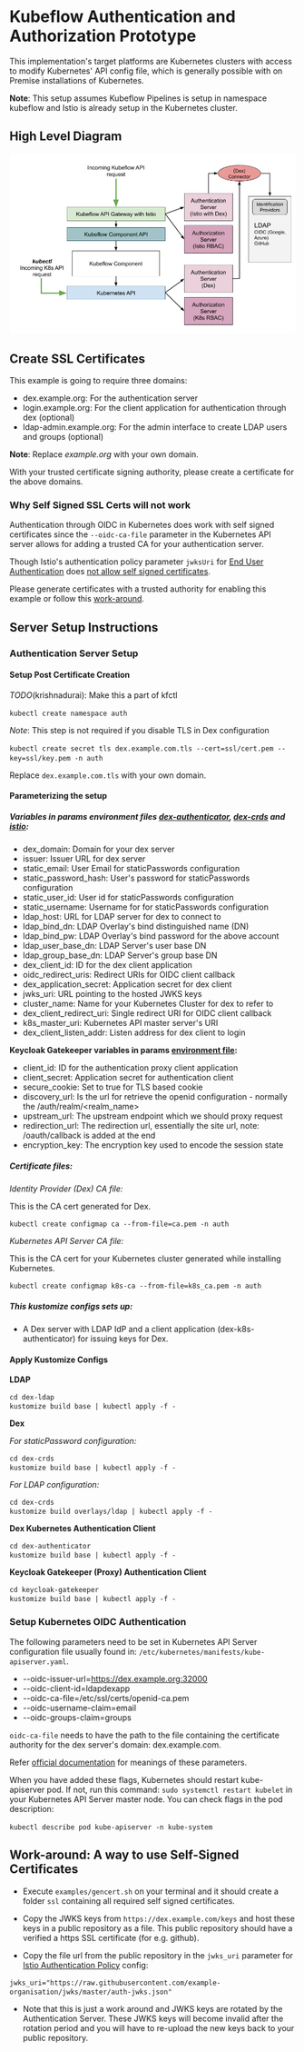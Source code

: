 # Kubeflow Authentication and Authorization Prototype

This implementation's target platforms are Kubernetes clusters with access to modify Kubernetes' API config file, which is generally possible with on Premise installations of Kubernetes.

**Note**: This setup assumes Kubeflow Pipelines is setup in namespace kubeflow and Istio is already setup in the Kubernetes cluster.

## High Level Diagram
![Authentication and Authorization in Kubeflow](/docs/dex-auth/assets/auth-istio.png)


## Create SSL Certificates

This example is going to require three domains:  
- dex.example.org: For the authentication server
- login.example.org: For the client application for authentication through dex (optional)
- ldap-admin.example.org: For the admin interface to create LDAP users and groups (optional)

**Note**: Replace *example.org* with your own domain.  

With your trusted certificate signing authority, please create a certificate for the above domains.

### Why Self Signed SSL Certs will not work

Authentication through OIDC in Kubernetes does work with self signed certificates since the `--oidc-ca-file` parameter in the Kubernetes API server allows for adding a trusted CA for your authentication server.

Though Istio's authentication policy parameter `jwksUri` for [End User Authentication](https://istio.io/docs/ops/security/end-user-auth/) does [not allow self signed certificates](https://github.com/istio/istio/issues/7290#issuecomment-420748056).

Please generate certificates with a trusted authority for enabling this example or follow this [work-around](#work-around-a-way-to-use-self-signed-certificates).

## Server Setup Instructions

### Authentication Server Setup

#### Setup Post Certificate Creation

*TODO*(krishnadurai): Make this a part of kfctl

`kubectl create namespace auth`

*Note*: This step is not required if you disable TLS in Dex configuration

`kubectl create secret tls dex.example.com.tls --cert=ssl/cert.pem --key=ssl/key.pem -n auth`

Replace `dex.example.com.tls` with your own domain.

#### Parameterizing the setup

##### Variables in params environment files [dex-authenticator](dex-authenticator/base/params.env), [dex-crds](dex-crds/base/params.env) and [istio](/docs/dex-auth/examples/authentication/Istio):
 - dex_domain: Domain for your dex server
 - issuer: Issuer URL for dex server
 - static_email: User Email for staticPasswords configuration
 - static_password_hash: User's password for staticPasswords configuration
 - static_user_id: User id for staticPasswords configuration
 - static_username: Username for for staticPasswords configuration
 - ldap_host: URL for LDAP server for dex to connect to
 - ldap_bind_dn: LDAP Overlay's bind distinguished name (DN)
 - ldap_bind_pw: LDAP Overlay's bind password for the above account
 - ldap_user_base_dn: LDAP Server's user base DN
 - ldap_group_base_dn: LDAP Server's group base DN
 - dex_client_id: ID for the dex client application
 - oidc_redirect_uris: Redirect URIs for OIDC client callback
 - dex_application_secret: Application secret for dex client
 - jwks_uri: URL pointing to the hosted JWKS keys
 - cluster_name: Name for your Kubernetes Cluster for dex to refer to
 - dex_client_redirect_uri: Single redirect URI for OIDC client callback
 - k8s_master_uri: Kubernetes API master server's URI
 - dex_client_listen_addr: Listen address for dex client to login

 **Keycloak Gatekeeper variables in params [environment file](keycloak-gatekeeper/base/params.env):**

 - client_id: ID for the authentication proxy client application
 - client_secret: Application secret for authentication client
 - secure_cookie: Set to true for TLS based cookie
 - discovery_url: Is the url for retrieve the openid configuration - normally the <server>/auth/realm/<realm_name>
 - upstream_url: The upstream endpoint which we should proxy request
 - redirection_url: The redirection url, essentially the site url, note: /oauth/callback is added at the end
 - encryption_key: The encryption key used to encode the session state

##### Certificate files:

*Identity Provider (Dex) CA file:*

This is the CA cert generated for Dex.

```
kubectl create configmap ca --from-file=ca.pem -n auth
```

*Kubernetes API Server CA file:*

This is the CA cert for your Kubernetes cluster generated while installing Kubernetes.

```
kubectl create configmap k8s-ca --from-file=k8s_ca.pem -n auth
```

##### This kustomize configs sets up:
 - A Dex server with LDAP IdP and a client application (dex-k8s-authenticator) for issuing keys for Dex.

#### Apply Kustomize Configs

**LDAP**

```
cd dex-ldap
kustomize build base | kubectl apply -f -
```

**Dex**

*For staticPassword configuration:*
```
cd dex-crds
kustomize build base | kubectl apply -f -
```

*For LDAP configuration:*
```
cd dex-crds
kustomize build overlays/ldap | kubectl apply -f -
```

**Dex Kubernetes Authentication Client**

```
cd dex-authenticator
kustomize build base | kubectl apply -f -
```

**Keycloak Gatekeeper (Proxy) Authentication Client**

```
cd keycloak-gatekeeper
kustomize build base | kubectl apply -f -
```

### Setup Kubernetes OIDC Authentication

The following parameters need to be set in Kubernetes API Server configuration file usually found in: `/etc/kubernetes/manifests/kube-apiserver.yaml`.

- --oidc-issuer-url=https://dex.example.org:32000
- --oidc-client-id=ldapdexapp
- --oidc-ca-file=/etc/ssl/certs/openid-ca.pem
- --oidc-username-claim=email
- --oidc-groups-claim=groups

`oidc-ca-file` needs to have the path to the file containing the certificate authority for the dex server's domain: dex.example.com.

Refer [official documentation](https://kubernetes.io/docs/reference/access-authn-authz/authentication/#configuring-the-api-server) for meanings of these parameters.

When you have added these flags, Kubernetes should restart kube-apiserver pod. If not, run this command: `sudo systemctl restart kubelet` in your Kubernetes API Server master node. You can check flags in the pod description:

`kubectl describe pod kube-apiserver -n kube-system`


## Work-around: A way to use Self-Signed Certificates

* Execute `examples/gencert.sh` on your terminal and it should create a folder `ssl` containing all required self signed certificates.

* Copy the JWKS keys from `https://dex.example.com/keys` and host these keys in a public repository as a file. This public repository should have a verified a https SSL certificate (for e.g. github).

* Copy the file url from the public repository in the `jwks_uri` parameter for [Istio Authentication Policy](/docs/dex-auth/examples/authentication/Istio/params.env) config:

```
jwks_uri="https://raw.githubusercontent.com/example-organisation/jwks/master/auth-jwks.json"
```

* Note that this is just a work around and JWKS keys are rotated by the Authentication Server. These JWKS keys will become invalid after the rotation period and you will have to re-upload the new keys back to your public repository.
